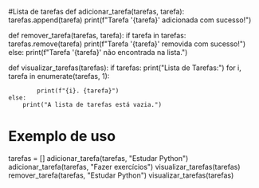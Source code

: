 #Lista de tarefas
def adicionar_tarefa(tarefas, tarefa):
    tarefas.append(tarefa)
    print(f"Tarefa '{tarefa}' adicionada com sucesso!")

def remover_tarefa(tarefas, tarefa):
    if tarefa in tarefas:
        tarefas.remove(tarefa)
        print(f"Tarefa '{tarefa}' removida com sucesso!")
    else:
        print(f"Tarefa '{tarefa}' não encontrada na lista.")

def visualizar_tarefas(tarefas):
    if tarefas:
        print("Lista de Tarefas:")
        for i, tarefa in enumerate(tarefas, 1):
    
            print(f"{i}. {tarefa}")
    else:
        print("A lista de tarefas está vazia.")

# Exemplo de uso
tarefas = []
adicionar_tarefa(tarefas, "Estudar Python")
adicionar_tarefa(tarefas, "Fazer exercícios")
visualizar_tarefas(tarefas)
remover_tarefa(tarefas, "Estudar Python")
visualizar_tarefas(tarefas)

